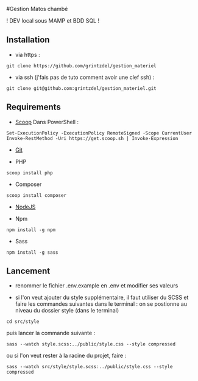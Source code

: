 #Gestion Matos chambé

! DEV local sous MAMP et BDD SQL !

## Installation
- via https :
```
git clone https://github.com/grintzdel/gestion_materiel
```

- via ssh (j'fais pas de tuto comment avoir une clef ssh) :
```
git clone git@github.com:grintzdel/gestion_materiel.git
```

## Requirements
- [Scoop](https://scoop.sh/)
Dans PowerShell :
```
Set-ExecutionPolicy -ExecutionPolicy RemoteSigned -Scope CurrentUser
Invoke-RestMethod -Uri https://get.scoop.sh | Invoke-Expression
```

- [Git](https://git-scm.com/downloads/win)

- PHP
```
scoop install php
```

- Composer
```
scoop install composer
```

- [NodeJS](https://nodejs.org/en/download/prebuilt-installer)

- Npm
```
npm install -g npm
```

- Sass
```
npm install -g sass
```

## Lancement

- renommer le fichier .env.example en .env et modifier ses valeurs

- si l'on veut ajouter du style supplémentaire, il faut utiliser du SCSS et faire les commandes suivantes dans le terminal :
on se postionne au niveau du dossier style (dans le terminal)
```
cd src/style
```
puis lancer la commande suivante :
```
sass --watch style.scss:../public/style.css --style compressed
```
ou si l'on veut rester à la racine du projet, faire :
```
sass --watch src/style/style.scss:../public/style.css --style compressed
```